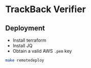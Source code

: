 # TrackBack Verifier

## Deployment
* Install terraform
* Install JQ
* Obtain a valid AWS `.pem` key 
```bash
make remotedeploy
```
